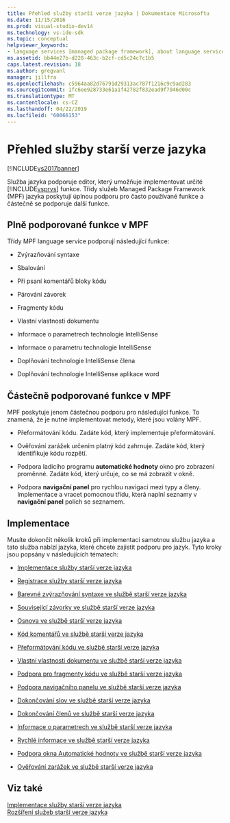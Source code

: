 ```yaml
---
title: Přehled služby starší verze jazyka | Dokumentace Microsoftu
ms.date: 11/15/2016
ms.prod: visual-studio-dev14
ms.technology: vs-ide-sdk
ms.topic: conceptual
helpviewer_keywords:
- language services [managed package framework], about language services
ms.assetid: bb44e27b-d228-463c-b2cf-cd5c24c7c1b5
caps.latest.revision: 18
ms.author: gregvanl
manager: jillfra
ms.openlocfilehash: c5964aa82d76791d29313ac787f1216c9c9ad283
ms.sourcegitcommit: 1fc6ee928733e61a1f42782f832ead9f7946d00c
ms.translationtype: MT
ms.contentlocale: cs-CZ
ms.lasthandoff: 04/22/2019
ms.locfileid: "60066153"
---
```

# <a name="legacy-language-service-overview"></a>Přehled služby starší verze jazyka
[!INCLUDE[vs2017banner](../../includes/vs2017banner.md)]

Služba jazyka podporuje editor, který umožňuje implementovat určité [!INCLUDE[vsprvs](../../includes/vsprvs-md.md)] funkce. Třídy služeb Managed Package Framework (MPF) jazyka poskytují úplnou podporu pro často používané funkce a částečně se podporuje další funkce.  
  
## <a name="fully-supported-features-in-the-mpf"></a>Plně podporované funkce v MPF  
 Třídy MPF language service podporují následující funkce:  
  
- Zvýrazňování syntaxe  
  
- Sbalování  
  
- Při psaní komentářů bloky kódu  
  
- Párování závorek  
  
- Fragmenty kódu  
  
- Vlastní vlastnosti dokumentu  
  
- Informace o parametrech technologie IntelliSense  
  
- Informace o parametru technologie IntelliSense  
  
- Doplňování technologie IntelliSense člena  
  
- Doplňování technologie IntelliSense aplikace word  
  
## <a name="partially-supported-features-in-the-mpf"></a>Částečně podporované funkce v MPF  
 MPF poskytuje jenom částečnou podporu pro následující funkce. To znamená, že je nutné implementovat metody, které jsou volány MPF.  
  
- Přeformátování kódu. Zadáte kód, který implementuje přeformátování.  
  
- Ověřování zarážek určením platný kód zahrnuje. Zadáte kód, který identifikuje kódu rozpětí.  
  
- Podpora ladicího programu **automatické hodnoty** okno pro zobrazení proměnné. Zadáte kód, který určuje, co se má zobrazit v okně.  
  
- Podpora **navigační panel** pro rychlou navigaci mezi typy a členy. Implementace a vracet pomocnou třídu, která naplní seznamy v **navigační panel** polích se seznamem.  
  
## <a name="implementation"></a>Implementace  
 Musíte dokončit několik kroků při implementaci samotnou službu jazyka a tato služba nabízí jazyka, které chcete zajistit podporu pro jazyk. Tyto kroky jsou popsány v následujících tématech:  
  
- [Implementace služby starší verze jazyka](../../extensibility/internals/implementing-a-legacy-language-service2.md)  
  
- [Registrace služby starší verze jazyka](../../extensibility/internals/registering-a-legacy-language-service1.md)  
  
- [Barevné zvýrazňování syntaxe ve službě starší verze jazyka](../../extensibility/internals/syntax-colorizing-in-a-legacy-language-service.md)  
  
- [Související závorky ve službě starší verze jazyka](../../extensibility/internals/brace-matching-in-a-legacy-language-service.md)  
  
- [Osnova ve službě starší verze jazyka](../../extensibility/internals/outlining-in-a-legacy-language-service.md)  
  
- [Kód komentářů ve službě starší verze jazyka](../../extensibility/internals/commenting-code-in-a-legacy-language-service.md)  
  
- [Přeformátování kódu ve službě starší verze jazyka](../../extensibility/internals/reformatting-code-in-a-legacy-language-service.md)  
  
- [Vlastní vlastnosti dokumentu ve službě starší verze jazyka](../../extensibility/internals/custom-document-properties-in-a-legacy-language-service.md)  
  
- [Podpora pro fragmenty kódu ve službě starší verze jazyka](../../extensibility/internals/support-for-code-snippets-in-a-legacy-language-service.md)  
  
- [Podpora navigačního panelu ve službě starší verze jazyka](../../extensibility/internals/support-for-the-navigation-bar-in-a-legacy-language-service.md)  
  
- [Dokončování slov ve službě starší verze jazyka](../../extensibility/internals/word-completion-in-a-legacy-language-service.md)  
  
- [Dokončování členů ve službě starší verze jazyka](../../extensibility/internals/member-completion-in-a-legacy-language-service.md)  
  
- [Informace o parametrech ve službě starší verze jazyka](../../extensibility/internals/parameter-info-in-a-legacy-language-service2.md)  
  
- [Rychlé informace ve službě starší verze jazyka](../../extensibility/internals/quick-info-in-a-legacy-language-service.md)  
  
- [Podpora okna Automatické hodnoty ve službě starší verze jazyka](../../extensibility/internals/support-for-the-autos-window-in-a-legacy-language-service.md)  
  
- [Ověřování zarážek ve službě starší verze jazyka](../../extensibility/internals/validating-breakpoints-in-a-legacy-language-service.md)  
  
## <a name="see-also"></a>Viz také  
 [Implementace služby starší verze jazyka](../../extensibility/internals/implementing-a-legacy-language-service1.md)   
 [Rozšíření služeb starší verze jazyka](../../extensibility/internals/legacy-language-service-extensibility.md)
